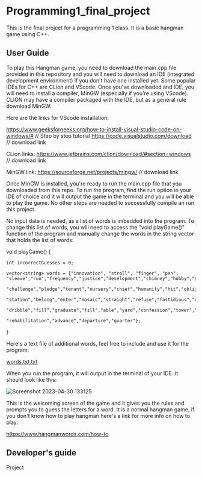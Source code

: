 # Programming1_final_project
This is the final project for a programming 1 class. It is a basic hangman game using C++.

User Guide
-----------

To play this Hangman game, you need to download the main.cpp file provided in this repository and you will need to download an IDE (integrated development environment) if you don't have one installed yet. Some popular IDEs for C++ are CLion and VScode. Once you've downloaded and IDE, you will need to install a compiler, MinGW (especially if you're using VScode). CLION may have a compiler packaged with the IDE, but as a general rule download MinGW.

Here are the links for VScode installation:

https://www.geeksforgeeks.org/how-to-install-visual-studio-code-on-windows/#   // Step by step tutorial
https://code.visualstudio.com/download   // download link


CLion links:
https://www.jetbrains.com/clion/download/#section=windows  // download link


MinGW link:
https://sourceforge.net/projects/mingw/  // download link


Once MinGW is installed, you're ready to run the main.cpp file that you downloaded from this repo. To run the program, find the run option in your IDE of choice and it will output the game in the terminal and you will be able to play the game. No other steps are needed to successfully compile an run this project.


No input data is needed, as a list of words is imbedded into the program. To change this list of words, you will need to access the  "void playGame()" function of the program and manually change the words in the string vector that holds the list of words:

void playGame()
{
    
    int incorrectGuesses = 0;

    vector<string> words = {"innovation", "stroll", "finger", "pan", "sleeve","run","frequency","justice","development","chimney","hobby","shelf",
                            "challenge","pledge","tenant","nursery","chief","humanity","hit","obligation","safety","throat","absence","coincide",
                            "station","belong","enter","mosaic","straight","refuse","fastidious","commission","fairy","brainstorm","passage",
                            "dribble","fill","graduate","fill","able","yard","confession","tower","chop","strong","dominant","crowd",
                            "rehabilitation","advance","departure","quarter"};
}

Here's a text file of additional words, feel free to include and use it for the program:

[words.txt.txt](https://github.com/elijah1108/Programming1_final_project/files/11361900/words.txt.txt)

When you run the program, it will output in the terminal of your IDE. It should look like this:

![Screenshot 2023-04-30 133125](https://user-images.githubusercontent.com/101565107/235368051-460f2294-61fe-48b8-aa23-4e2bb733c868.png)

This is the welcoming screen of the game and it gives you the rules and prompts you to guess the letters for a word. It is a normal hangman game, if you don't know how to play hangman here's a link for more info on how to play:

https://www.hangmanwords.com/how-to


Developer's guide
-----------------

Project


